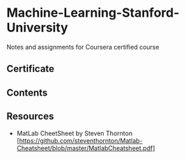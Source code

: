 # Machine-Learning-Stanford-University
Notes and assignments for Coursera certified course

## Certificate

## Contents

## Resources
- MatLab CheetSheet by Steven Thornton
[https://github.com/steventhornton/Matlab-Cheatsheet/blob/master/MatlabCheatsheet.pdf]

